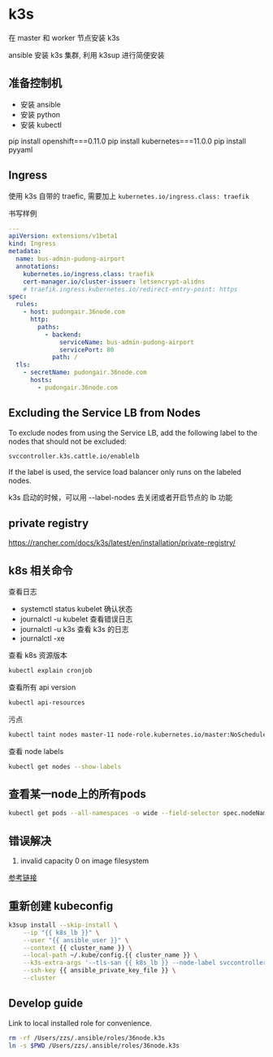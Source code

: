 # k3s

在 master 和 worker 节点安装 k3s

ansible 安装 k3s 集群, 利用 k3sup 进行简便安装

## 准备控制机

- 安装 ansible
- 安装 python
- 安装 kubectl

pip install openshift===0.11.0
pip install kubernetes===11.0.0
pip install pyyaml

## Ingress

使用 k3s 自带的 traefic, 需要加上 `kubernetes.io/ingress.class: traefik`

书写样例

```yaml
---
apiVersion: extensions/v1beta1
kind: Ingress
metadata:
  name: bus-admin-pudong-airport
  annotations:
    kubernetes.io/ingress.class: traefik
    cert-manager.io/cluster-issuer: letsencrypt-alidns
    # traefik.ingress.kubernetes.io/redirect-entry-point: https
spec:
  rules:
    - host: pudongair.36node.com
      http:
        paths:
          - backend:
              serviceName: bus-admin-pudong-airport
              servicePort: 80
            path: /
  tls:
    - secretName: pudongair.36node.com
      hosts:
        - pudongair.36node.com
```

## Excluding the Service LB from Nodes

To exclude nodes from using the Service LB, add the following label to the nodes that should not be excluded:

```sh
svccontroller.k3s.cattle.io/enablelb
```

If the label is used, the service load balancer only runs on the labeled nodes.

k3s 启动的时候，可以用 --label-nodes 去关闭或者开启节点的 lb 功能

## private registry

<https://rancher.com/docs/k3s/latest/en/installation/private-registry/>

## k8s 相关命令

查看日志

- systemctl status kubelet 确认状态
- journalctl -u kubelet 查看错误日志
- journalctl -u k3s 查看 k3s 的日志
- journalctl -xe

查看 k8s 资源版本

```sh
kubectl explain cronjob
```

查看所有 api version

```sh
kubectl api-resources
```

污点

```sh
kubectl taint nodes master-11 node-role.kubernetes.io/master:NoSchedule
```

查看 node labels

```sh
kubectl get nodes --show-labels
```

## 查看某一node上的所有pods

```sh
kubectl get pods --all-namespaces -o wide --field-selector spec.nodeName=master-11
```

## 错误解决

1. invalid capacity 0 on image filesystem

[参考链接](https://github.com/ubuntu/microk8s/issues/401#issuecomment-480945986)

## 重新创建 kubeconfig

```sh
k3sup install --skip-install \
    --ip "{{ k8s_lb }}" \
    --user "{{ ansible_user }}" \
    --context {{ cluster_name }} \
    --local-path ~/.kube/config.{{ cluster_name }} \
    --k3s-extra-args '--tls-san {{ k8s_lb }} --node-label svccontroller.k3s.cattle.io/enablelb=true' \
    --ssh-key {{ ansible_private_key_file }} \
    --cluster
```

## Develop guide

Link to local installed role for convenience.

```sh
rm -rf /Users/zzs/.ansible/roles/36node.k3s
ln -s $PWD /Users/zzs/.ansible/roles/36node.k3s
```
